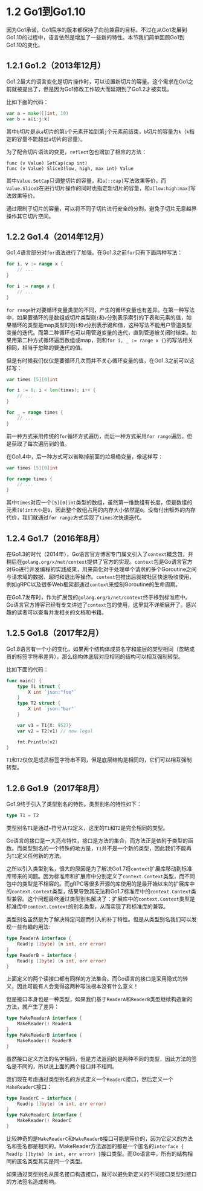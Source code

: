 # 1.2 Go1到Go1.10

因为Go1承诺，Go1后序的版本都保持了向前兼容的目标。不过在从Go1发展到Go1.10的过程中，语言依然是增加了一些新的特性。本节我们简单回顾Go1到Go1.10的变化。

## 1.2.1 Go1.2（2013年12月）

Go1.2最大的语言变化是切片操作时，可以设置新切片的容量。这个需求在Go1之前就被提出了，但是因为Go1修改工作较大而延期到了Go1.2才被实现。

比如下面的代码：

```go
var a = make([]int, 10)
var b = a[i:j:k]
```

其中`b`切片是从`a`切片的第`i`个元素开始到第`j`个元素前结束，`b`切片的容量为`k`（`k`指定的容量不能超出`a`切片的容量）。

为了配合切片语法的变更，`reflect`包也增加了相应的方法：

```
func (v Value) SetCap(cap int)
func (v Value) Slice3(low, high, max int) Value
```

其中`Value.SetCap`只调整切片的容量，和`a[::cap]`写法效果等价。而`Value.Slice3`在进行切片操作的同时也指定新切片的容量，和`a[low:high:max]`写法效果等价。

通过限制子切片的容量，可以将不同子切片进行安全的分割，避免子切片无意越界操作其它切片空间。

## 1.2.2 Go1.4（2014年12月）

Go1.4语言部分对`for`语法进行了加强。在Go1.3之前`for`只有下面两种写法：

```go
for i, v := range x {
	// ...
}

for i := range x {
	// ...
}
```

`for range`针对要循环变量类型的不同，产生的循环变量也有差异。在第一种写法中，如果要循环的是数组或切片类型则`i`和`v`分别表示索引的下表和元素的值，如果循环的类型是map类型时则`i`和`v`分别表示键和值，这种写法不能用户管道类型变量的迭代。而第二种循环也可以用管道变量的迭代，直到管道被关闭时结束。如果用第二种方式循环遍历数组或map，则和`for i, _ := range x {}`的写法相关相同，相当于忽略的要迭代的值。

但是有时候我们仅仅是要循环几次而并不关心循环变量的值，在Go1.3之前可以这样写：

```go
var times [5][0]int

for i := 0; i < len(times); i++ {
	// ...
}

for _ = range times {
	// ...
}
```

前一种方式采用传统的`for`循环方式遍历，而后一种方式采用`for range`遍历，但是获取了每次遍历到的值。

在Go1.4中，后一种方式可以省略掉前面的垃圾桶变量，像这样写：

```go
var times [5][0]int

for range times {
	// ...
}
```

其中`times`对应一个`[5][0]int`类型的数组，虽然第一维数组有长度，但是数组的元素`[0]int大小`是`0`，因此整个数组占用的内存大小依然是`0`。没有付出额外的内存代价，我们就通过`for range`方式实现了`times`次快速迭代。


## 1.2.4 Go1.7（2016年8月）

在Go1.3的时代（2014年），Go语言官方博客专门属文引入了`context`概念包，并稍后在`golang.org/x/net/context`提供了官方的实现。`context`包是Go语言官方对Go进行并发编程的实践成果，用来简化对于处理单个请求的多个Goroutine之间与请求域的数据、超时和退出等操作。`context`包推出后就被社区快速吸收使用，例如gRPC以及很多Web框架都通过`context`来控制Goroutine的生命周期。

在Go1.7发布时，作为扩展包的`golang.org/x/net/context`终于移到标准库中。Go语言官方博客已经有专文讲述了`context`包的使用，这里就不详细展开了。感兴趣的读者可以查看并发相关的文档和书籍。


## 1.2.5 Go1.8（2017年2月）

Go1.8语言有一个小的变化，如果两个结构体成员名字和底层的类型相同（忽略成员的标签字符串差异），那么结构体底层对应相同的结构可以相互强制转型。

比如下面的代码：

```go
func main() {
	type T1 struct {
		X int `json:"foo"`
	}
	type T2 struct {
		X int `json:"bar"`
	}

	var v1 = T1{X: 9527}
	var v2 = T2(v1) // now legal

	fmt.Println(v2)
}
```

`T1`和`T2`仅仅是成员标签字符串不同，但是底层结构是相同的，它们可以相互强制转型。

## 1.2.6 Go1.9（2017年8月）

Go1.9终于引入了类型别名的特性。类型别名的特性如下：

```go
type T1 = T2
```

类型别名`T1`是通过`=`符号从`T2`定义，这里的`T1`和`T2`是完全相同的类型。

Go语言的接口是一大亮点特性，接口是方法的集合，而方法正是依附于类型的函数。而类型别名的一个特殊的地方是，`T1`并不是一个新的类型，因此我们不能再为`T1`定义任何新的方法。

之所以引入类型别名，很大的原因是为了解决Go1.7将`context`扩展库移动到标准库带来的问题。因为标准库和扩展库中分别定义了`context.Context`类型，而不同包中的类型是不相容的。而gRPC等很多开源的库使用的是最开始以来的扩展库中的`context.Context`类型，结果导致其无法和Go1.7标准库中的`context.Context`类型兼容。这个问题最终通过类型别名解决了：扩展库中的`context.Context`类型是标准库中`context.Context`的别名类型，从而实现了和标准库的兼容。

类型别名虽然是为了解决特定问题而引入的补丁特性。但是从类型别名我们可以发现一些有趣的用法:

```go
type ReaderA interface {
	Read(p []byte) (n int, err error)
}
type ReaderB = interface {
	Read(p []byte) (n int, err error)
}
```

上面定义的两个读接口都有同样的方法集合。而Go语言的接口是采用隐式的转义，因此可能有人会觉得这两种写法根本没有什么意义！

但是接口本身也是一种类型，如果我们基于`ReaderA`和`ReaderB`类型继续构造新的方法，就产生了差异：

```go
type MakeReaderA interface {
	MakeReader() ReaderA
}
type MakeReaderB interface {
	MakeReader() ReaderB
}
```

虽然接口定义方法的名字相同，但是方法返回的是两种不同的类型，因此方法的签名是不同的，所以说上面的两个接口并不相同。

我们现在考虑通过类型别名的方式定义一个`ReaderC`接口，然后定义一个`MakeReaderC`接口：

```go
type ReaderC = interface {
	Read(p []byte) (n int, err error)
}
type MakeReaderC interface {
	MakeReader() ReaderC
}
```

比较神奇的是`MakeReaderC`和`MakeReaderB`接口可能是等价的，因为它定义的方法名和签名都是相同的。MakeReader方法返回的都是一个匿名的`interface { Read(p []byte) (n int, err error) }`接口类型。而Go语言中，所有的结构相同的匿名类型其实是同一个类型。

如果通过类型别名从匿名接口构造接口，就可以避免新定义的不同接口类型对接口的方法签名造成影响。

